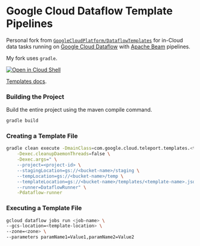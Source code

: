 # Google Cloud Dataflow Template Pipelines

Personal fork from [`GoogleCloudPlatform/DataflowTemplates`](https://github.com/GoogleCloudPlatform/DataflowTemplates)
for in-Cloud data tasks running on [Google Cloud Dataflow](https://cloud.google.com/dataflow/) 
with [Apache Beam](https://beam.apache.org/) pipelines.

My fork uses `gradle`.

[![Open in Cloud Shell](http://gstatic.com/cloudssh/images/open-btn.svg)](https://console.cloud.google.com/cloudshell/editor?cloudshell_git_repo=https%3A%2F%2Fgithub.com%2Fmycaule%2FDataflowTemplates.git)

[Templates docs](https://cloud.google.com/dataflow/docs/templates/provided-templates).

### Building the Project

Build the entire project using the maven compile command.

```sh
gradle build
```

### Creating a Template File

```sh
gradle clean execute -DmainClass=com.google.cloud.teleport.templates.<template-class> \
    -Dexec.cleanupDaemonThreads=false \
    -Dexec.args=" \
    --project=<project-id> \
    --stagingLocation=gs://<bucket-name>/staging \
    --tempLocation=gs://<bucket-name>/temp \
    --templateLocation=gs://<bucket-name>/templates/<template-name>.json \
    --runner=DataflowRunner" \
    -Pdataflow-runner
```

### Executing a Template File

```sh
gcloud dataflow jobs run <job-name> \
--gcs-location=<template-location> \
--zone=<zone> \
--parameters paramName1=Value1,paramName2=Value2
```